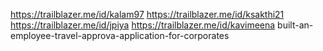 https://trailblazer.me/id/kalam97         https://trailblazer.me/id/ksakthi21                                                                               https://trailblazer.me/id/jpiya           https://trailblazer.me/id/kavimeena                                                                                built-an-employee-travel-approva-application-for-corporates
